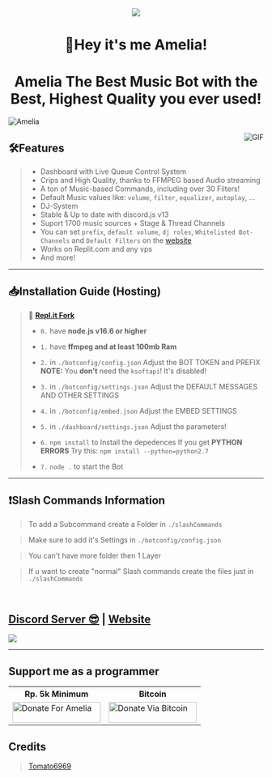 <div align="center" style"border-radius:15px">
  <a href="https://discord.gg/VzUR95y" title="Discord Server" target="_blank">
    <img src="https://cdn.discordapp.com/attachments/706347774572232755/794185894265487360/20201229_162908.jpg" style"width: 100%;border-radius:15px">
  </a>
</div>

<h1 align="center">🎉Hey it's me Amelia!</h1>
<h1 align="center">Amelia The Best Music Bot with the Best, Highest Quality you ever used!</h1>

![Amelia](https://discord.c99.nl/widget/theme-2/706346679263035392.png)

<img align="right" alt="GIF" src="https://media.discordapp.net/attachments/716751195603206166/775639764610711592/f0f0d932d6e39c7af5aa305cbd8da735.gif">

## 🛠Features
> - Dashboard with Live Queue Control System
> - Crips and High Quality, thanks to FFMPEG based Audio streaming
> - A ton of Music-based Commands, including over 30 Filters!
> - Default Music values like: `volume`, `filter`, `equalizer`, `autoplay`, ...
> - DJ-System
> - Stable & Up to date with discord.js v13
> - Suport 1700 music sources + Stage & Thread Channels
> - You can set `prefix`, `default volume`, `dj roles`, `Whitelisted Bot-Channels` and `Default Filters` on the [website](https://ameliabot.dev)
> - Works on Replit.com and any vps
> - And more!
***

## 📥Installation Guide (Hosting)

> 🖖 [**Repl.it Fork**](https://replit.com/@UzumekiUlee/Amelia)
> 
> - ` 0. ` have **node.js v16.6 or higher**
> 
> - ` 1. ` have **ffmpeg and at least 100mb Ram**
> 
> - ` 2. ` in `./botconfig/config.json` Adjust the BOT TOKEN and PREFIX **NOTE:** You __don't__ need the `ksoftapi`! It's disabled!
> 
> - ` 3. ` in `./botconfig/settings.json` Adjust the DEFAULT MESSAGES AND OTHER SETTINGS
> 
> - ` 4. ` in `./botconfig/embed.json` Adjust the EMBED SETTINGS
> 
> - ` 5. ` in `./dashboard/settings.json` Adjust the parameters!
> 
> - ` 6. ` `npm install` to Install the depedences If you get **PYTHON ERRORS** Try this: `npm install --python=python2.7`
> 
> - ` 7. ` `node .` to start the Bot
***

## ❗Slash Commands Information

> To add a Subcommand create a Folder in `./slashCommands`

> Make sure to add it's Settings in `./botconfig/config.json`

> You can't have more folder then 1 Layer

> If u want to create "normal" Slash commands create the files just in `./slashCommands`

<br/>
  

## [Discord Server 😎](https://discord.gg/VzUR95y) | [Website](https://ameliabot.dev)
<a href="https://discord.gg/VzUR95y"><img src="https://invidget.switchblade.xyz/VzUR95y" /></a>

***

## Support me as a programmer 
<table>
    <tr>
      <th>Rp. 5k Minimum</th>
      <th>Bitcoin</th>
    <tr>
      <td>
        <a href="https://saweria.co/AmeliaBotDiscord"><img title="💵 Saweria" src="https://user-images.githubusercontent.com/26188697/180601310-e82c63e4-412b-4c36-b7b5-7ba713c80380.png" alt="Donate For Amelia" height="41" width="174" /></a>
      </td>
      <td>
        <a href="https://julius-ulee.github.io/Donate/"><img title="🪙 Bitcoin" src="https://img.shields.io/badge/Bitcoin-EAB300?style=for-the-badge&logo=Bitcoin%20SV&logoColor=white" alt="Donate Via Bitcoin" height="41" width="174" /></a>
      </td>
    </tr>
  </table>


## Credits

> [Tomato6969](https://github.com/Tomato6966/Musicium) 
